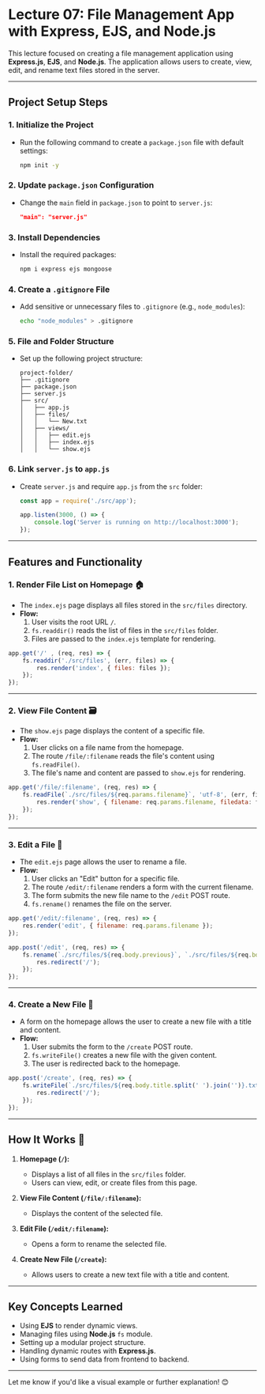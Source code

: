 # Lecture 07: File Management App with Express, EJS, and Node.js

This lecture focused on creating a file management application using **Express.js**, **EJS**, and **Node.js**. The application allows users to create, view, edit, and rename text files stored in the server.

---

## **Project Setup Steps**

### **1. Initialize the Project**
- Run the following command to create a `package.json` file with default settings:
  ```bash
  npm init -y
  ```

### **2. Update `package.json` Configuration**
- Change the `main` field in `package.json` to point to `server.js`:
  ```json
  "main": "server.js"
  ```

### **3. Install Dependencies**
- Install the required packages:
  ```bash
  npm i express ejs mongoose
  ```

### **4. Create a `.gitignore` File**
- Add sensitive or unnecessary files to `.gitignore` (e.g., `node_modules`):
  ```bash
  echo "node_modules" > .gitignore
  ```

### **5. File and Folder Structure**
- Set up the following project structure:
  ```
  project-folder/
  ├── .gitignore
  ├── package.json
  ├── server.js
  ├── src/
  │   ├── app.js
  │   ├── files/
  │   │   └── New.txt
  │   ├── views/
  │   │   ├── edit.ejs
  │   │   ├── index.ejs
  │   │   └── show.ejs
  ```

### **6. Link `server.js` to `app.js`**
- Create `server.js` and require `app.js` from the `src` folder:
  ```javascript
  const app = require('./src/app');

  app.listen(3000, () => {
      console.log('Server is running on http://localhost:3000');
  });
  ```

---

## **Features and Functionality**

### **1. Render File List on Homepage** 🏠
- The `index.ejs` page displays all files stored in the `src/files` directory.
- **Flow:**
  1. User visits the root URL `/`.
  2. `fs.readdir()` reads the list of files in the `src/files` folder.
  3. Files are passed to the `index.ejs` template for rendering.

```javascript
app.get('/' , (req, res) => {
    fs.readdir('./src/files', (err, files) => {
        res.render('index', { files: files });
    });
});
```

---

### **2. View File Content** 🗃️
- The `show.ejs` page displays the content of a specific file.
- **Flow:**
  1. User clicks on a file name from the homepage.
  2. The route `/file/:filename` reads the file's content using `fs.readFile()`.
  3. The file's name and content are passed to `show.ejs` for rendering.

```javascript
app.get('/file/:filename', (req, res) => {
    fs.readFile(`./src/files/${req.params.filename}`, 'utf-8', (err, filedata) => {
        res.render('show', { filename: req.params.filename, filedata: filedata });
    });
});
```

---

### **3. Edit a File** 🔄
- The `edit.ejs` page allows the user to rename a file.
- **Flow:**
  1. User clicks an "Edit" button for a specific file.
  2. The route `/edit/:filename` renders a form with the current filename.
  3. The form submits the new file name to the `/edit` POST route.
  4. `fs.rename()` renames the file on the server.

```javascript
app.get('/edit/:filename', (req, res) => {
    res.render('edit', { filename: req.params.filename });
});

app.post('/edit', (req, res) => {
    fs.rename(`./src/files/${req.body.previous}`, `./src/files/${req.body.new}`, (err) => {
        res.redirect('/');
    });
});
```

---

### **4. Create a New File** 📝
- A form on the homepage allows the user to create a new file with a title and content.
- **Flow:**
  1. User submits the form to the `/create` POST route.
  2. `fs.writeFile()` creates a new file with the given content.
  3. The user is redirected back to the homepage.

```javascript
app.post('/create', (req, res) => {
    fs.writeFile(`./src/files/${req.body.title.split(' ').join('')}.txt`, req.body.details, (err) => {
        res.redirect('/');
    });
});
```

---

## **How It Works 🚀**

1. **Homepage (`/`):**
   - Displays a list of all files in the `src/files` folder.
   - Users can view, edit, or create files from this page.

2. **View File Content (`/file/:filename`):**
   - Displays the content of the selected file.

3. **Edit File (`/edit/:filename`):**
   - Opens a form to rename the selected file.

4. **Create New File (`/create`):**
   - Allows users to create a new text file with a title and content.

---


## **Key Concepts Learned**
- Using **EJS** to render dynamic views.
- Managing files using **Node.js** `fs` module.
- Setting up a modular project structure.
- Handling dynamic routes with **Express.js**.
- Using forms to send data from frontend to backend.

---

Let me know if you'd like a visual example or further explanation! 😊